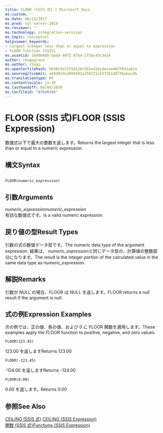 ```yaml
---
title: FLOOR (SSIS 式) | Microsoft Docs
ms.custom: ''
ms.date: 06/13/2017
ms.prod: sql-server-2014
ms.reviewer: ''
ms.technology: integration-services
ms.topic: conceptual
helpviewer_keywords:
- largest integer less than or equal to expression
- FLOOR function [SSIS]
ms.assetid: 168084db-badd-40f2-87b4-1f5bc45c3e24
author: chugugrace
ms.author: chugu
ms.openlocfilehash: b638c9a7215d120c562e416cdecee463f031ad2a
ms.sourcegitcommit: ad4d92dce894592a259721a1571b1d8736abacdb
ms.translationtype: MT
ms.contentlocale: ja-JP
ms.lasthandoff: 08/04/2020
ms.locfileid: "87640166"
---
```

# <a name="floor-ssis-expression"></a><span data-ttu-id="f2677-102">FLOOR (SSIS 式)</span><span class="sxs-lookup"><span data-stu-id="f2677-102">FLOOR (SSIS Expression)</span></span>
  <span data-ttu-id="f2677-103">数値式以下で最大の整数を返します。</span><span class="sxs-lookup"><span data-stu-id="f2677-103">Returns the largest integer that is less than or equal to a numeric expression.</span></span>  
  
## <a name="syntax"></a><span data-ttu-id="f2677-104">構文</span><span class="sxs-lookup"><span data-stu-id="f2677-104">Syntax</span></span>  
  
```  
  
FLOOR(numeric_expression)  
```  
  
## <a name="arguments"></a><span data-ttu-id="f2677-105">引数</span><span class="sxs-lookup"><span data-stu-id="f2677-105">Arguments</span></span>  
 <span data-ttu-id="f2677-106">*numeric_expression*</span><span class="sxs-lookup"><span data-stu-id="f2677-106">*numeric_expression*</span></span>  
 <span data-ttu-id="f2677-107">有効な数値式です。</span><span class="sxs-lookup"><span data-stu-id="f2677-107">Is a valid numeric expression.</span></span>  
  
## <a name="result-types"></a><span data-ttu-id="f2677-108">戻り値の型</span><span class="sxs-lookup"><span data-stu-id="f2677-108">Result Types</span></span>  
 <span data-ttu-id="f2677-109">引数の式の数値データ型です。</span><span class="sxs-lookup"><span data-stu-id="f2677-109">The numeric data type of the argument expression.</span></span> <span data-ttu-id="f2677-110">結果は、 *numeric_expression*と同じデータ型の、計算値の整数部分になります。</span><span class="sxs-lookup"><span data-stu-id="f2677-110">The result is the integer portion of the calculated value in the same data type as *numeric_expression.*</span></span>  
  
## <a name="remarks"></a><span data-ttu-id="f2677-111">解説</span><span class="sxs-lookup"><span data-stu-id="f2677-111">Remarks</span></span>  
 <span data-ttu-id="f2677-112">引数が NULL の場合、FLOOR は NULL を返します。</span><span class="sxs-lookup"><span data-stu-id="f2677-112">FLOOR returns a null result if the argument is null.</span></span>  
  
## <a name="expression-examples"></a><span data-ttu-id="f2677-113">式の例</span><span class="sxs-lookup"><span data-stu-id="f2677-113">Expression Examples</span></span>  
 <span data-ttu-id="f2677-114">次の例では、正の値、負の値、および 0 に FLOOR 関数を適用します。</span><span class="sxs-lookup"><span data-stu-id="f2677-114">These examples apply the FLOOR function to positive, negative, and zero values.</span></span>  
  
```  
FLOOR(123.45)  
```  
  
 <span data-ttu-id="f2677-115">123.00 を返します</span><span class="sxs-lookup"><span data-stu-id="f2677-115">Returns 123.00</span></span>  
  
```  
FLOOR(-123.45)  
```  
  
 <span data-ttu-id="f2677-116">-124.00 を返します</span><span class="sxs-lookup"><span data-stu-id="f2677-116">Returns -124.00</span></span>  
  
```  
FLOOR(0.00)  
```  
  
 <span data-ttu-id="f2677-117">0\.00 を返します。</span><span class="sxs-lookup"><span data-stu-id="f2677-117">Returns 0.00</span></span>  
  
## <a name="see-also"></a><span data-ttu-id="f2677-118">参照</span><span class="sxs-lookup"><span data-stu-id="f2677-118">See Also</span></span>  
 <span data-ttu-id="f2677-119">[CEILING (SSIS 式)](ceiling-ssis-expression.md) </span><span class="sxs-lookup"><span data-stu-id="f2677-119">[CEILING &#40;SSIS Expression&#41;](ceiling-ssis-expression.md) </span></span>  
 [<span data-ttu-id="f2677-120">関数 (SSIS 式)</span><span class="sxs-lookup"><span data-stu-id="f2677-120">Functions &#40;SSIS Expression&#41;</span></span>](functions-ssis-expression.md)  
  
  
